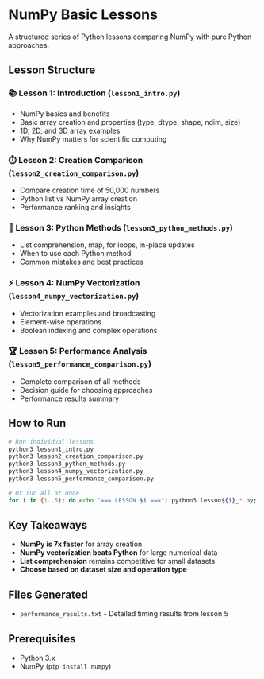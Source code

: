 # NumPy Basic Lessons

A structured series of Python lessons comparing NumPy with pure Python approaches.

## Lesson Structure

### 📚 Lesson 1: Introduction (`lesson1_intro.py`)
- NumPy basics and benefits
- Basic array creation and properties (type, dtype, shape, ndim, size)
- 1D, 2D, and 3D array examples
- Why NumPy matters for scientific computing

### ⏱️ Lesson 2: Creation Comparison (`lesson2_creation_comparison.py`)
- Compare creation time of 50,000 numbers
- Python list vs NumPy array creation
- Performance ranking and insights

### 🐍 Lesson 3: Python Methods (`lesson3_python_methods.py`)
- List comprehension, map, for loops, in-place updates
- When to use each Python method
- Common mistakes and best practices

### ⚡ Lesson 4: NumPy Vectorization (`lesson4_numpy_vectorization.py`)
- Vectorization examples and broadcasting
- Element-wise operations
- Boolean indexing and complex operations

### 🏆 Lesson 5: Performance Analysis (`lesson5_performance_comparison.py`)
- Complete comparison of all methods
- Decision guide for choosing approaches
- Performance results summary

## How to Run

```bash
# Run individual lessons
python3 lesson1_intro.py
python3 lesson2_creation_comparison.py
python3 lesson3_python_methods.py
python3 lesson4_numpy_vectorization.py
python3 lesson5_performance_comparison.py

# Or run all at once
for i in {1..5}; do echo "=== LESSON $i ==="; python3 lesson${i}_*.py; echo; done
```

## Key Takeaways

- **NumPy is 7x faster** for array creation
- **NumPy vectorization beats Python** for large numerical data
- **List comprehension** remains competitive for small datasets
- **Choose based on dataset size and operation type**

## Files Generated
- `performance_results.txt` - Detailed timing results from lesson 5

## Prerequisites
- Python 3.x
- NumPy (`pip install numpy`)